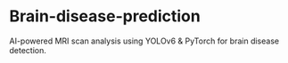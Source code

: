 # Brain-disease-prediction
AI-powered MRI scan analysis using YOLOv6 &amp; PyTorch for brain disease detection.
